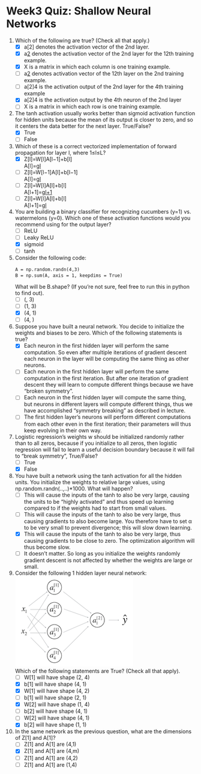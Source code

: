 # Week3 Quiz: Shallow Neural Networks

1. Which of the following are true? (Check all that apply.)
   - [x] a[2] denotes the activation vector of the 2nd layer.
   - [x] a[2](12) denotes the activation vector of the 2nd layer for the 12th training example.
   - [x] X is a matrix in which each column is one training example.
   - [ ] a[2](12) denotes activation vector of the 12th layer on the 2nd training example.
   - [ ] a[2]4 is the activation output of the 2nd layer for the 4th training example
   - [x] a[2]4 is the activation output by the 4th neuron of the 2nd layer
   - [ ] X is a matrix in which each row is one training example.
   
2. The tanh activation usually works better than sigmoid activation function for hidden units because the mean of its output is closer to zero, and so it centers the data better for the next layer. True/False?
   - [x] True
   - [ ] False
   
3. Which of these is a correct vectorized implementation of forward propagation for layer l, where 1≤l≤L?
   - [x] Z[l]=W[l]A[l−1]+b[l] <br/>
         A[l]=g[l](Z[l])
   - [ ] Z[l]=W[l−1]A[l]+b[l−1] <br/>
         A[l]=g[l](Z[l])
   - [ ] Z[l]=W[l]A[l]+b[l] <br/>
         A[l+1]=g[l+1](Z[l])
   - [ ] Z[l]=W[l]A[l]+b[l] <br/>
         A[l+1]=g[l](Z[l])
4. You are building a binary classifier for recognizing cucumbers (y=1) vs. watermelons (y=0). Which one of these activation functions would you recommend using for the output layer?
   - [ ] ReLU
   - [ ] Leaky ReLU
   - [x] sigmoid
   - [ ] tanh
   
5. Consider the following code:
   ```
   A = np.random.randn(4,3)
   B = np.sum(A, axis = 1, keepdims = True) 
   ```
   What will be B.shape? (If you’re not sure, feel free to run this in python to find out).
   - [ ] (, 3)
   - [ ] (1, 3)
   - [x] (4, 1)
   - [ ] (4, )
   
6. Suppose you have built a neural network. You decide to initialize the weights and biases to be zero. Which of the following statements is true?
   - [x] Each neuron in the first hidden layer will perform the same computation. So even after multiple iterations of gradient descent each neuron in the layer will be computing the same thing as other neurons.
   - [ ] Each neuron in the first hidden layer will perform the same computation in the first iteration. But after one iteration of gradient descent they will learn to compute different things because we have “broken symmetry”.
   - [ ] Each neuron in the first hidden layer will compute the same thing, but neurons in different layers will compute different things, thus we have accomplished “symmetry breaking” as described in lecture.
   - [ ] The first hidden layer’s neurons will perform different computations from each other even in the first iteration; their parameters will thus keep evolving in their own way.
   
7. Logistic regression’s weights w should be initialized randomly rather than to all zeros, because if you initialize to all zeros, then logistic regression will fail to learn a useful decision boundary because it will fail to “break symmetry”, True/False?
   - [ ] True
   - [x] False

8. You have built a network using the tanh activation for all the hidden units. You initialize the weights to relative large values, using np.random.randn(..,..)*1000. What will happen?
   - [ ] This will cause the inputs of the tanh to also be very large, causing the units to be “highly activated” and thus speed up learning compared to if the weights had to start from small values.
   - [ ] This will cause the inputs of the tanh to also be very large, thus causing gradients to also become large. You therefore have to set α to be very small to prevent divergence; this will slow down learning.
   - [x] This will cause the inputs of the tanh to also be very large, thus causing gradients to be close to zero. The optimization algorithm will thus become slow.
   - [ ] It doesn’t matter. So long as you initialize the weights randomly gradient descent is not affected by whether the weights are large or small.
   
9. Consider the following 1 hidden layer neural network:
   <br/><img src="./images/q9.PNG"><br/>
   Which of the following statements are True? (Check all that apply).
    - [ ] W[1] will have shape (2, 4)
    - [x] b[1] will have shape (4, 1)
    - [x] W[1] will have shape (4, 2)
    - [ ] b[1] will have shape (2, 1)
    - [x] W[2] will have shape (1, 4)
    - [ ] b[2] will have shape (4, 1)
    - [ ] W[2] will have shape (4, 1)
    - [x] b[2] will have shape (1, 1)

10. In the same network as the previous question, what are the dimensions of Z[1] and A[1]?
      - [ ] Z[1] and A[1] are (4,1)
      - [x] Z[1] and A[1] are (4,m)
      - [ ] Z[1] and A[1] are (4,2)
      - [ ] Z[1] and A[1] are (1,4)
